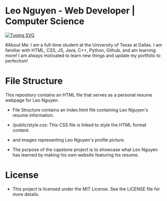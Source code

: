 # Leo Nguyen - Web Developer | Computer Science 

[![Typing SVG](https://readme-typing-svg.demolab.com?font=Kalnia+Glaze&pause=1000&color=31F771&center=true&vCenter=true&width=435&lines=Welcome+to+lakWinn's+Coding+Portfolio)](https://git.io/typing-svg)

#About Me:
I am a full-time student at the University of Texas at Dallas. I am familiar with HTML, CSS, JS, Java, C++, Python, Github, and am learning more! I am always motivated to learn new things and update my portfolio to perfection! 

# File Structure
This repository contains an HTML file that serves as a personal resume webpage for Leo Nguyen.

* File Structure contains an index.html file containing Leo Nguyen's resume information.
* /public/style.css: This CSS file is linked to style the HTML format content.
* and images representing Leo Nguyen's profile picture.

* The purpose of the capstone project is to showcase what Leo Nguyen has learned by making his own website featuring his resume.

# License
* This project is licensed under the MIT License. See the LICENSE file for more details.
